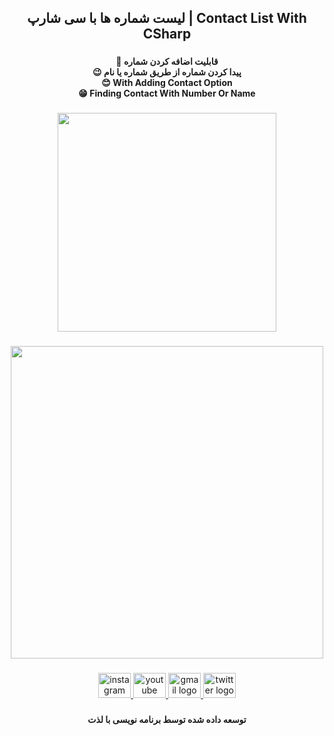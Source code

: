 <h2 align="center">لیست شماره ها با سی شارپ | Contact List With CSharp</h2>

###

<h4 align="center">🤩 قابلیت اضافه کردن شماره<br>😉 پیدا کردن شماره از طریق شماره یا نام<br>😊 With Adding Contact Option<br>😁 Finding Contact With Number Or Name</h4>

###

<p align="left"></p>

###

<div align="center">
  <img height="350" src="https://user-images.githubusercontent.com/113675029/224312592-d11d5d8f-8dcf-4555-b50b-0b5ea0cf290c.gif"  />
</div>

###

<p align="left"></p>

###

<div align="center">
  <img height="500" src="https://user-images.githubusercontent.com/113675029/224312334-80115136-a62c-418c-8757-a6ffec7c3ce2.png"  />
</div>

###

<p align="left"></p>

###

<p align="left"></p>

###

<div align="center">
  <a href="https://www.instagram.com/codingwithenjoy/" target="_blank">
    <img src="https://raw.githubusercontent.com/maurodesouza/profile-readme-generator/master/src/assets/icons/social/instagram/default.svg" width="52" height="40" alt="instagram logo"  />
  </a>
  <a href="https://www.youtube.com/@codingwithenjoy" target="_blank">
    <img src="https://raw.githubusercontent.com/maurodesouza/profile-readme-generator/master/src/assets/icons/social/youtube/default.svg" width="52" height="40" alt="youtube logo"  />
  </a>
  <a href="mailto:codingwithenjoy@gmail.com" target="_blank">
    <img src="https://raw.githubusercontent.com/maurodesouza/profile-readme-generator/master/src/assets/icons/social/gmail/default.svg" width="52" height="40" alt="gmail logo"  />
  </a>
  <a href="https://twitter.com/codingwithenjoy" target="_blank">
    <img src="https://raw.githubusercontent.com/maurodesouza/profile-readme-generator/master/src/assets/icons/social/twitter/default.svg" width="52" height="40" alt="twitter logo"  />
  </a>
</div>

###

<p align="left"></p>

###

<h4 align="center">توسعه داده شده توسط برنامه نویسی با لذت</h4>

###
